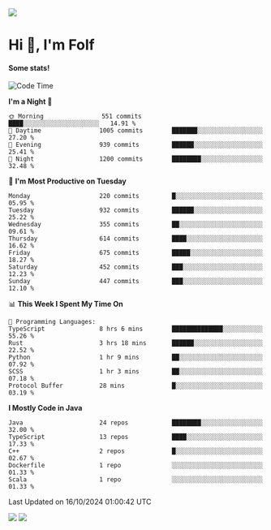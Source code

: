 <img src="https://komarev.com/ghpvc/?username=itsfolf"/>
<h1>Hi 👋, I'm Folf</h1>


#### Some stats!
<!--START_SECTION:waka-->
![Code Time](http://img.shields.io/badge/Code%20Time-2%2C380%20hrs%201%20min-blue)

**I'm a Night 🦉** 

```text
🌞 Morning                551 commits         ████░░░░░░░░░░░░░░░░░░░░░   14.91 % 
🌆 Daytime                1005 commits        ███████░░░░░░░░░░░░░░░░░░   27.20 % 
🌃 Evening                939 commits         ██████░░░░░░░░░░░░░░░░░░░   25.41 % 
🌙 Night                  1200 commits        ████████░░░░░░░░░░░░░░░░░   32.48 % 
```
📅 **I'm Most Productive on Tuesday** 

```text
Monday                   220 commits         █░░░░░░░░░░░░░░░░░░░░░░░░   05.95 % 
Tuesday                  932 commits         ██████░░░░░░░░░░░░░░░░░░░   25.22 % 
Wednesday                355 commits         ██░░░░░░░░░░░░░░░░░░░░░░░   09.61 % 
Thursday                 614 commits         ████░░░░░░░░░░░░░░░░░░░░░   16.62 % 
Friday                   675 commits         █████░░░░░░░░░░░░░░░░░░░░   18.27 % 
Saturday                 452 commits         ███░░░░░░░░░░░░░░░░░░░░░░   12.23 % 
Sunday                   447 commits         ███░░░░░░░░░░░░░░░░░░░░░░   12.10 % 
```


📊 **This Week I Spent My Time On** 

```text
💬 Programming Languages: 
TypeScript               8 hrs 6 mins        ██████████████░░░░░░░░░░░   55.26 % 
Rust                     3 hrs 18 mins       ██████░░░░░░░░░░░░░░░░░░░   22.52 % 
Python                   1 hr 9 mins         ██░░░░░░░░░░░░░░░░░░░░░░░   07.92 % 
SCSS                     1 hr 3 mins         ██░░░░░░░░░░░░░░░░░░░░░░░   07.18 % 
Protocol Buffer          28 mins             █░░░░░░░░░░░░░░░░░░░░░░░░   03.19 % 
```

**I Mostly Code in Java** 

```text
Java                     24 repos            ████████░░░░░░░░░░░░░░░░░   32.00 % 
TypeScript               13 repos            ████░░░░░░░░░░░░░░░░░░░░░   17.33 % 
C++                      2 repos             █░░░░░░░░░░░░░░░░░░░░░░░░   02.67 % 
Dockerfile               1 repo              ░░░░░░░░░░░░░░░░░░░░░░░░░   01.33 % 
Scala                    1 repo              ░░░░░░░░░░░░░░░░░░░░░░░░░   01.33 % 
```




 Last Updated on 16/10/2024 01:00:42 UTC
<!--END_SECTION:waka-->
<a src="https://discord.com/users/1090088995976925305"><img src="https://lanyard-profile-readme.vercel.app/api/1090088995976925305"/></a></td> 
<img src="https://hit.yhype.me/github/profile?user_id=9268058"/>
